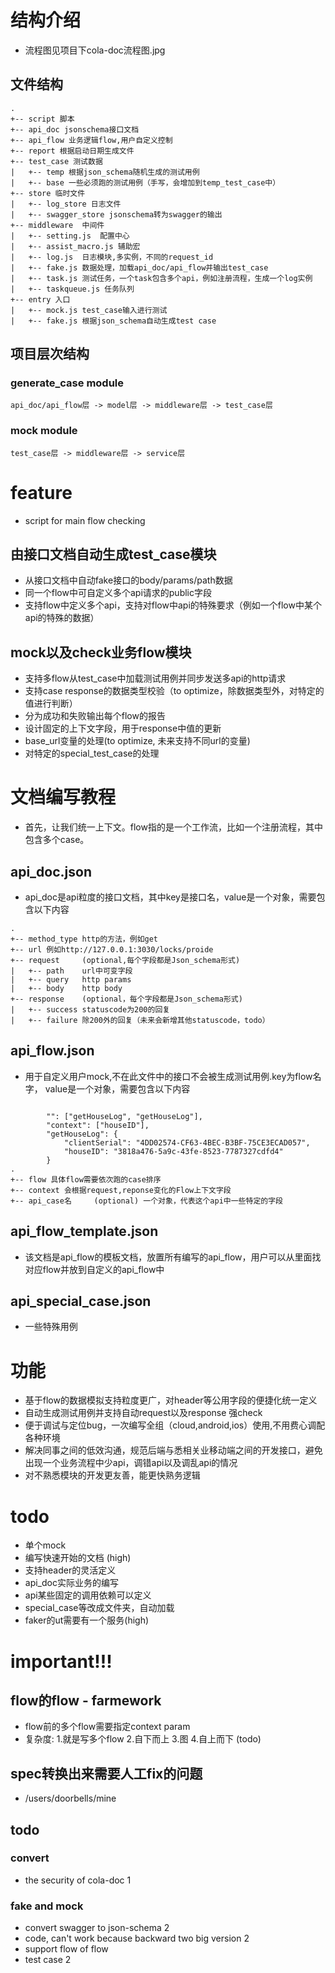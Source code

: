 # 结构介绍
- 流程图见项目下cola-doc流程图.jpg

## 文件结构 
```
.
+-- script 脚本
+-- api_doc jsonschema接口文档
+-- api_flow 业务逻辑flow,用户自定义控制 
+-- report 根据启动日期生成文件
+-- test_case 测试数据
|   +-- temp 根据json_schema随机生成的测试用例
|   +-- base 一些必须跑的测试用例（手写，会增加到temp_test_case中）
+-- store 临时文件
|   +-- log_store 日志文件
|   +-- swagger_store jsonschema转为swagger的输出
+-- middleware  中间件
|   +-- setting.js  配置中心
|   +-- assist_macro.js 辅助宏
|   +-- log.js  日志模块,多实例，不同的request_id
|   +-- fake.js 数据处理，加载api_doc/api_flow并输出test_case
|   +-- task.js 测试任务，一个task包含多个api，例如注册流程，生成一个log实例
|   +-- taskqueue.js 任务队列
+-- entry 入口
|   +-- mock.js test_case输入进行测试
|   +-- fake.js 根据json_schema自动生成test case
```

## 项目层次结构
### generate_case module
```
api_doc/api_flow层 -> model层 -> middleware层 -> test_case层           
```
### mock module
```
test_case层 -> middleware层 -> service层           
```

# feature
- script for main flow checking

## 由接口文档自动生成test_case模块
- 从接口文档中自动fake接口的body/params/path数据
- 同一个flow中可自定义多个api请求的public字段
- 支持flow中定义多个api，支持对flow中api的特殊要求（例如一个flow中某个api的特殊的数据）

## mock以及check业务flow模块
- 支持多flow从test_case中加载测试用例并同步发送多api的http请求
- 支持case response的数据类型校验（to optimize，除数据类型外，对特定的值进行判断）
- 分为成功和失败输出每个flow的报告
- 设计固定的上下文字段，用于response中值的更新 
- base_url变量的处理(to optimize, 未来支持不同url的变量)
- 对特定的special_test_case的处理

# 文档编写教程
- 首先，让我们统一上下文。flow指的是一个工作流，比如一个注册流程，其中包含多个case。

## api_doc.json
- api_doc是api粒度的接口文档，其中key是接口名，value是一个对象，需要包含以下内容
```
.
+-- method_type http的方法，例如get
+-- url 例如http://127.0.0.1:3030/locks/proide
+-- request     (optional,每个字段都是Json_schema形式)
|   +-- path    url中可变字段
|   +-- query   http params
|   +-- body    http body
+-- response    (optional，每个字段都是Json_schema形式)
|   +-- success statuscode为200的回复
|   +-- failure 除200外的回复（未来会新增其他statuscode，todo）
```

## api_flow.json
- 用于自定义用户mock,不在此文件中的接口不会被生成测试用例.key为flow名字， value是一个对象，需要包含以下内容
```

        "": ["getHouseLog", "getHouseLog"],
        "context": ["houseID"],
        "getHouseLog": {
            "clientSerial": "4DD02574-CF63-4BEC-B3BF-75CE3ECAD057",
            "houseID": "3818a476-5a9c-43fe-8523-7787327cdfd4"
        }
.
+-- flow 具体flow需要依次跑的case排序
+-- context 会根据request,reponse变化的Flow上下文字段
+-- api_case名     (optional) 一个对象，代表这个api中一些特定的字段
```

## api_flow_template.json
- 该文档是api_flow的模板文档，放置所有编写的api_flow，用户可以从里面找对应flow并放到自定义的api_flow中

## api_special_case.json
- 一些特殊用例

# 功能
- 基于flow的数据模拟支持粒度更广，对header等公用字段的便捷化统一定义
- 自动生成测试用例并支持自动request以及response 强check
- 便于调试与定位bug，一次编写全组（cloud,android,ios）使用,不用费心调配各种环境
- 解决同事之间的低效沟通，规范后端与悉相关业移动端之间的开发接口，避免出现一个业务流程中少api，调错api以及调乱api的情况 
- 对不熟悉模块的开发更友善，能更快熟务逻辑

# todo
- 单个mock
- 编写快速开始的文档 (high)
- 支持header的灵活定义 
- api_doc实际业务的编写
- api某些固定的调用依赖可以定义
- special_case等改成文件夹，自动加载
- faker的ut需要有一个服务(high)

# important!!!
## flow的flow - farmework

- flow前的多个flow需要指定context param
- 复杂度: 1.就是写多个flow 2.自下而上 3.图 4.自上而下 (todo)

## spec转换出来需要人工fix的问题

- /users/doorbells/mine

## todo

### convert
- the security of cola-doc  1

### fake and mock

- convert swagger to json-schema 2
- code, can't work because  backward two big version  2
- support flow of flow
- test case 2